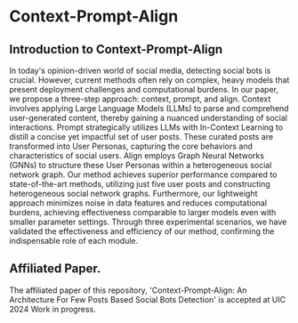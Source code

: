 # Context-Prompt-Align
## Introduction to Context-Prompt-Align
In today's opinion-driven world of social media, detecting social bots is crucial. However, current methods often rely on complex, heavy models that present deployment challenges and computational burdens. In our paper, we propose a three-step approach: context, prompt, and align. Context involves applying Large Language Models (LLMs) to parse and comprehend user-generated content, thereby gaining a nuanced understanding of social interactions. Prompt strategically utilizes LLMs with In-Context Learning to distill a concise yet impactful set of user posts. These curated posts are transformed into User Personas, capturing the core behaviors and characteristics of social users. Align employs Graph Neural Networks (GNNs) to structure these User Personas within a heterogeneous social network graph. Our method achieves superior performance compared to state-of-the-art methods, utilizing just five user posts and constructing heterogeneous social network graphs. Furthermore, our lightweight approach minimizes noise in data features and reduces computational burdens, achieving effectiveness comparable to larger models even with smaller parameter settings. Through three experimental scenarios, we have validated the effectiveness and efficiency of our method, confirming the indispensable role of each module.

## Affiliated Paper.
The affiliated paper of this repository, 'Context-Prompt-Align: An Architecture For Few Posts Based Social Bots Detection' is accepted at UIC 2024 Work in progress.

